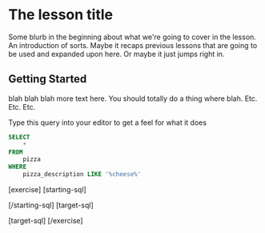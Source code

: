 # The lesson title

Some blurb in the beginning about what we're going to cover in the lesson.
An introduction of sorts. Maybe it recaps previous lessons that are
going to be used and expanded  upon here. Or maybe it just jumps right in.

## Getting Started

blah blah blah more text here. 
You should totally do a thing where blah. 
Etc. Etc. Etc. 

Type this query into your editor to get a feel for what it does

```sql
SELECT 
	* 
FROM 
	pizza
WHERE 
	pizza_description LIKE '%cheese%'
```

[exercise]
[starting-sql]

[/starting-sql]
[target-sql]

[target-sql]
[/exercise]



<div class="exercise">
<div class="starting-sql">

</div>
<div class="target-sql">

</div>
</div>